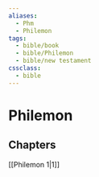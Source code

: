 ```yaml
---
aliases:
  - Phm
  - Philemon
tags:
  - bible/book
  - bible/Philemon
  - bible/new testament
cssclass:
  - bible
---
```


# Philemon

## Chapters

[[Philemon 1|1]]
